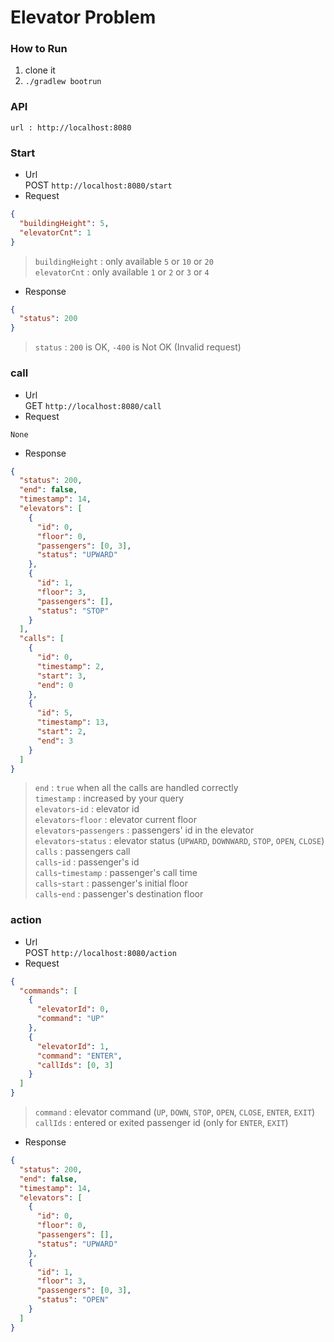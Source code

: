 # Elevator Problem

### How to Run
1. clone it
2. `./gradlew bootrun`

### API
`url : http://localhost:8080`

### Start
- Url  
POST `http://localhost:8080/start`
- Request
```json
{
  "buildingHeight": 5,
  "elevatorCnt": 1
}
```
> `buildingHeight` : only available `5` or `10` or `20`  
> `elevatorCnt` : only available `1` or `2` or `3` or `4`  

- Response
```json
{
  "status": 200
}
```
> `status` : `200` is OK, `-400` is Not OK (Invalid request)  

### call
- Url  
GET `http://localhost:8080/call`
- Request
```
None
```
- Response
```json
{
  "status": 200,
  "end": false,
  "timestamp": 14,
  "elevators": [
    {
      "id": 0,
      "floor": 0,
      "passengers": [0, 3],
      "status": "UPWARD"
    },
    {
      "id": 1,
      "floor": 3,
      "passengers": [],
      "status": "STOP"
    }
  ],
  "calls": [
    {
      "id": 0,
      "timestamp": 2,
      "start": 3,
      "end": 0
    },
    {
      "id": 5,
      "timestamp": 13,
      "start": 2,
      "end": 3
    }
  ]
}
```
> `end` : `true` when all the calls are handled correctly  
> `timestamp` : increased by your query  
> `elevators`-`id` : elevator id  
> `elevators`-`floor` : elevator current floor  
> `elevators`-`passengers` : passengers' id in the elevator  
> `elevators`-`status` : elevator status (`UPWARD`, `DOWNWARD`, `STOP`, `OPEN`, `CLOSE`)
> `calls` : passengers call  
> `calls`-`id` : passenger's id  
> `calls`-`timestamp` : passenger's call time  
> `calls`-`start` : passenger's initial floor  
> `calls`-`end` : passenger's destination floor  

### action
- Url  
POST `http://localhost:8080/action`
- Request
```json
{
  "commands": [
    {
      "elevatorId": 0,
      "command": "UP"
    },
    {
      "elevatorId": 1,
      "command": "ENTER",
      "callIds": [0, 3]
    }
  ]
}
```
> `command` : elevator command (`UP`, `DOWN`, `STOP`, `OPEN`, `CLOSE`, `ENTER`, `EXIT`)  
> `callIds` : entered or exited passenger id (only for `ENTER`, `EXIT`)
- Response
```json
{
  "status": 200,
  "end": false,
  "timestamp": 14,
  "elevators": [
    {
      "id": 0,
      "floor": 0,
      "passengers": [],
      "status": "UPWARD"
    },
    {
      "id": 1,
      "floor": 3,
      "passengers": [0, 3],
      "status": "OPEN"
    }
  ]
}
```
